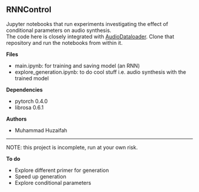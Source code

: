 ## RNNControl

Jupyter notebooks that run experiments investigating the effect of conditional parameters on audio synthesis.   
The code here is closely integrated with [AudioDataloader](https://github.com/muhdhuz/AudioDataloader). Clone that repository and run the notebooks from within it.     

**Files**  
* main.ipynb: for training and saving model (an RNN)
* explore_generation.ipynb: to do cool stuff i.e. audio synthesis with the trained model 

**Dependencies**  
* pytorch 0.4.0  
* librosa 0.6.1  

**Authors**  
* Muhammad Huzaifah

- - -
NOTE: this project is incomplete, run at your own risk.  

**To do**  
 * Explore different primer for generation
 * Speed up generation
 * Explore conditional parameters






